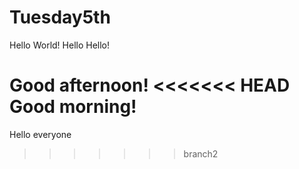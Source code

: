 # Tuesday5th
Hello World!
Hello Hello!

Good afternoon!
<<<<<<< HEAD
Good morning!
=======

Hello everyone
>>>>>>> branch2
